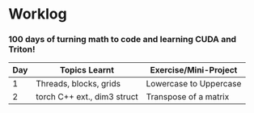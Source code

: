 # Worklog

### 100 days of turning math to code and learning CUDA and Triton! 

| Day       | Topics Learnt          | Exercise/Mini-Project       |
|------------|------------------------|------------------------------|
| 1 | Threads, blocks, grids     |   Lowercase to Uppercase     |
| 2 | torch C++ ext., dim3 struct | Transpose of a matrix |
